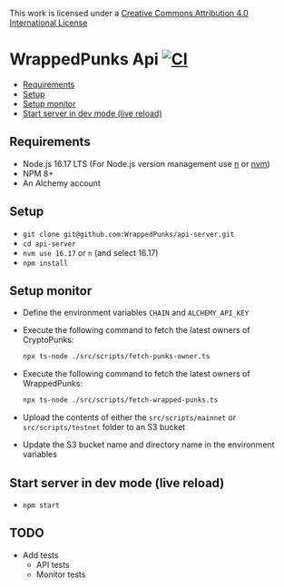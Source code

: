 This work is licensed under a [Creative Commons Attribution 4.0 International License](https://creativecommons.org/licenses/by/4.0/legalcode.en)

# WrappedPunks Api [![CI](https://github.com/WrappedPunks/api-server/actions/workflows/ci.yaml/badge.svg?branch=develop)](https://github.com/WrappedPunks/api-server/actions/workflows/ci.yaml)

- [Requirements](#requirements)
- [Setup](#setup)
- [Setup monitor](#setup-monitor)
- [Start server in dev mode (live reload)](#start-server-in-dev-mode-live-reload)

## Requirements

- Node.js 16.17 LTS (For Node.js version management use [n](https://github.com/tj/n) or [nvm](https://github.com/nvm-sh/nvm))
- NPM 8+
- An Alchemy account

## Setup
- `git clone git@github.com:WrappedPunks/api-server.git`
- `cd api-server`
- `nvm use 16.17` or `n` (and select 16.17)
- `npm install`

## Setup monitor
- Define the environment variables `CHAIN` and `ALCHEMY_API_KEY`
- Execute the following command to fetch the latest owners of CryptoPunks:

  ```bash
  npx ts-node ./src/scripts/fetch-punks-owner.ts
  ```
- Execute the following command to fetch the latest owners of WrappedPunks:

  ```bash
  npx ts-node ./src/scripts/fetch-wrapped-punks.ts
  ```
- Upload the contents of either the `src/scripts/mainnet` or `src/scripts/testnet` folder to an S3 bucket
- Update the S3 bucket name and directory name in the environment variables

## Start server in dev mode (live reload)
- `npm start`

## TODO
- Add tests
  - API tests
  - Monitor tests
